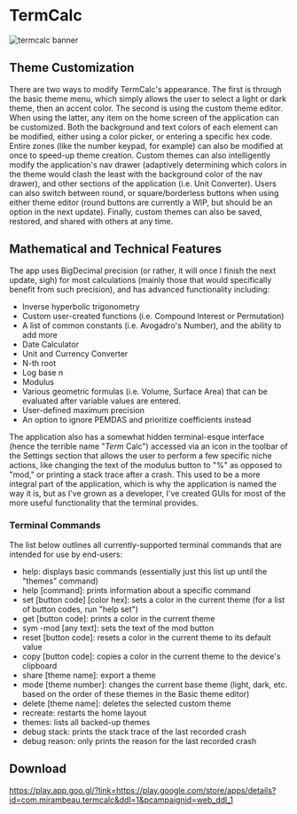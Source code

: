 # TermCalc
![termcalc banner](https://repository-images.githubusercontent.com/544607231/dd9b74c3-3d95-4d4f-8436-7bb315938610)
## Theme Customization
There are two ways to modify TermCalc's appearance. The first is through the basic theme menu, which simply allows the user to select a light or dark theme, then an accent color. The second is using the custom theme editor. When using the latter, any item on the home screen of the application can be customized. Both the background and text colors of each element can be modified, either using a color picker, or entering a specific hex code. Entire zones (like the number keypad, for example) can also be modified at once to speed-up theme creation. Custom themes can also intelligently modify the application's nav drawer (adaptively determining which colors in the theme would clash the least with the background color of the nav drawer), and other sections of the application (i.e. Unit Converter). Users can also switch between round, or square/borderless buttons when using either theme editor (round buttons are currently a WIP, but should be an option in the next update). Finally, custom themes can also be saved, restored, and shared with others at any time.

## Mathematical and Technical Features
The app uses BigDecimal precision (or rather, it will once I finish the next update, sigh) for most calculations (mainly those that would specifically benefit from such precision), and has advanced functionality including:
 - Inverse hyperbolic trigonometry
 - Custom user-created functions (i.e. Compound Interest or Permutation)
 - A list of common constants (i.e. Avogadro's Number), and the ability to add more
 - Date Calculator
 - Unit and Currency Converter
 - N-th root
 - Log base n
 - Modulus
 - Various geometric formulas (i.e. Volume, Surface Area) that can be evaluated after variable values are entered.
 - User-defined maximum precision
 - An option to ignore PEMDAS and prioritize coefficients instead

The application also has a somewhat hidden terminal-esque interface (hence the terrible name "_Term_ Calc") accessed via an icon in the toolbar of the Settings section that allows the user to perform a few specific niche actions, like changing the text of the modulus button to "%" as opposed to "mod," or printing a stack trace after a crash. This used to be a more integral part of the application, which is why the application is named the way it is, but as I've grown as a developer, I've created GUIs for most of the more useful functionality that the terminal provides.

### Terminal Commands
The list below outlines all currently-supported terminal commands that are intended for use by end-users:
 - help: displays basic commands (essentially just this list up until the "themes" command)
 - help \[command]: prints information about a specific command
 - set \[button code] \[color hex]: sets a color in the current theme (for a list of button codes, run "help set")
 - get \[button code]: prints a color in the current theme
 - sym -mod \[any text]: sets the text of the mod button
 - reset \[button code]: resets a color in the current theme to its default value
 - copy \[button code]: copies a color in the current theme to the device's clipboard
 - share \[theme name]: export a theme
 - mode \[theme number]: changes the current base theme (light, dark, etc. based on the order of these themes in the Basic theme editor)
 - delete \[theme name]: deletes the selected custom theme
 - recreate: restarts the home layout
 - themes: lists all backed-up themes
 - debug stack: prints the stack trace of the last recorded crash
 - debug reason: only prints the reason for the last recorded crash

## Download
https://play.app.goo.gl/?link=https://play.google.com/store/apps/details?id=com.mirambeau.termcalc&ddl=1&pcampaignid=web_ddl_1
